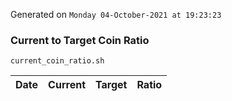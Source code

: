 Generated on `Monday 04-October-2021 at 19:23:23`

### Current to Target Coin Ratio
`current_coin_ratio.sh`

Date|Current|Target|Ratio
---|---|---|---
